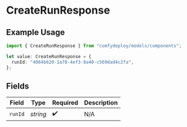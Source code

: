 # CreateRunResponse

## Example Usage

```typescript
import { CreateRunResponse } from "comfydeploy/models/components";

let value: CreateRunResponse = {
  runId: "4064b620-1a78-4ef3-8a40-c569dad4c2fa",
};
```

## Fields

| Field              | Type               | Required           | Description        |
| ------------------ | ------------------ | ------------------ | ------------------ |
| `runId`            | *string*           | :heavy_check_mark: | N/A                |
